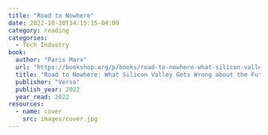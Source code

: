 ```yaml
---
title: "Road to Nowhere"
date: 2022-10-30T14:15:15-04:00
category: reading
categories:
  - Tech Industry
book:
  author: "Paris Marx"
  url: "https://bookshop.org/p/books/road-to-nowhere-what-silicon-valley-gets-wrong-about-the-future-of-transportation-paris-marx/17416701?ean=9781839765889"
  title: "Road to Nowhere: What Silicon Valley Gets Wrong about the Future of Transportation"
  publisher: "Verso"
  publish_year: 2022
  year_read: 2022
resources:
  - name: cover
    src: images/cover.jpg
---
```


